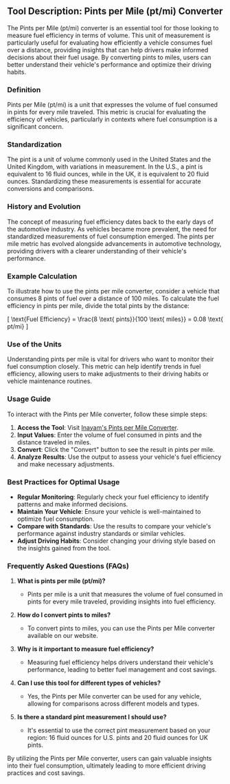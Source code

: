 ## Tool Description: Pints per Mile (pt/mi) Converter

The Pints per Mile (pt/mi) converter is an essential tool for those looking to measure fuel efficiency in terms of volume. This unit of measurement is particularly useful for evaluating how efficiently a vehicle consumes fuel over a distance, providing insights that can help drivers make informed decisions about their fuel usage. By converting pints to miles, users can better understand their vehicle's performance and optimize their driving habits.

### Definition

Pints per Mile (pt/mi) is a unit that expresses the volume of fuel consumed in pints for every mile traveled. This metric is crucial for evaluating the efficiency of vehicles, particularly in contexts where fuel consumption is a significant concern.

### Standardization

The pint is a unit of volume commonly used in the United States and the United Kingdom, with variations in measurement. In the U.S., a pint is equivalent to 16 fluid ounces, while in the UK, it is equivalent to 20 fluid ounces. Standardizing these measurements is essential for accurate conversions and comparisons.

### History and Evolution

The concept of measuring fuel efficiency dates back to the early days of the automotive industry. As vehicles became more prevalent, the need for standardized measurements of fuel consumption emerged. The pints per mile metric has evolved alongside advancements in automotive technology, providing drivers with a clearer understanding of their vehicle's performance.

### Example Calculation

To illustrate how to use the pints per mile converter, consider a vehicle that consumes 8 pints of fuel over a distance of 100 miles. To calculate the fuel efficiency in pints per mile, divide the total pints by the distance:

\[ 
\text{Fuel Efficiency} = \frac{8 \text{ pints}}{100 \text{ miles}} = 0.08 \text{ pt/mi} 
\]

### Use of the Units

Understanding pints per mile is vital for drivers who want to monitor their fuel consumption closely. This metric can help identify trends in fuel efficiency, allowing users to make adjustments to their driving habits or vehicle maintenance routines.

### Usage Guide

To interact with the Pints per Mile converter, follow these simple steps:

1. **Access the Tool**: Visit [Inayam's Pints per Mile Converter](https://www.inayam.co/unit-converter/fuel_efficiency_volume).
2. **Input Values**: Enter the volume of fuel consumed in pints and the distance traveled in miles.
3. **Convert**: Click the "Convert" button to see the result in pints per mile.
4. **Analyze Results**: Use the output to assess your vehicle's fuel efficiency and make necessary adjustments.

### Best Practices for Optimal Usage

- **Regular Monitoring**: Regularly check your fuel efficiency to identify patterns and make informed decisions.
- **Maintain Your Vehicle**: Ensure your vehicle is well-maintained to optimize fuel consumption.
- **Compare with Standards**: Use the results to compare your vehicle's performance against industry standards or similar vehicles.
- **Adjust Driving Habits**: Consider changing your driving style based on the insights gained from the tool.

### Frequently Asked Questions (FAQs)

1. **What is pints per mile (pt/mi)?**
   - Pints per mile is a unit that measures the volume of fuel consumed in pints for every mile traveled, providing insights into fuel efficiency.

2. **How do I convert pints to miles?**
   - To convert pints to miles, you can use the Pints per Mile converter available on our website.

3. **Why is it important to measure fuel efficiency?**
   - Measuring fuel efficiency helps drivers understand their vehicle's performance, leading to better fuel management and cost savings.

4. **Can I use this tool for different types of vehicles?**
   - Yes, the Pints per Mile converter can be used for any vehicle, allowing for comparisons across different models and types.

5. **Is there a standard pint measurement I should use?**
   - It's essential to use the correct pint measurement based on your region: 16 fluid ounces for U.S. pints and 20 fluid ounces for UK pints.

By utilizing the Pints per Mile converter, users can gain valuable insights into their fuel consumption, ultimately leading to more efficient driving practices and cost savings.